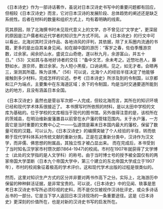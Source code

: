 
《日本诗史》作为一部诗话著作，虽说对日本汉诗史书写中的重要问题都有回应，但相较《日本汉诗史》而言，它对日本汉诗的发展阶段、总体趋势的阐述还是缺乏系统性。后者在材料的数量和组织方式上，均有着明确的线索。

究其原因，除了北海撰书时未见现代意义上的文学，亦不曾见过“文学史”，更深层的原因是江户儒者和近代学者的知识生产方式不同。
从《日本诗史》的行文中可以看出，北海对其时汉诗作品、各地诗风的评判，其依据，除了关系圈内流通的书籍，更多的是出自其亲身见闻。如在越中国的游历：“客岁之春，佐伯季雘游京数，过余家。闻余好山水，盛说立山奇绝，遂以秋九月，余游富山，并五十日。”（53）又如其与各地好诗者的交往：“备中文艺，余未考之。近惣社邑人，藤野如水，游京师，数过余家。为人短小黑瘦，口讷讷焉。见之，如无才者。会晤再三，渐测其所蕴，殊为该博。”（56）可以说，北海个人的经验半径决定了他能够接触到多少材料，完成怎样的论述。参考《日本诗史》所涉及到的令制国，以京都和江户为端点，主要集中在东海道区域；余下的令制国，均是当时交通要道所能到达的地方，且没有涵盖日本全国。

《日本汉诗史》虽然也是菅谷军次郎一人完成，但较北海而言，其所在的知识环境已经和现代学术体系很接近了。
本书撰写时所依照的材料，是以太田中学校的文库为基础的。位于学校的文库相当于现代的图书馆。另外值得注意的是，该校所在的茨城县，在明治维新废藩置县以前曾在水户藩的管辖范围内。关于水户藩，一方面它是当时重要的文教中心之一——弘道馆是幕末日本国内最大的藩校，保留了数量可观的汉籍。可以认为，《日本汉诗史》的编撰突破了个人经验的半径，转而依赖于现代学科体系对传统文献的重新分类。正是在这重新分类中，汉诗作为汉文学，而非儒、佛思想的附属品，其独立性才被凸显出来。
而在完成后，本书受到了当时知名汉学家市村瓒次郎(1864-1947)的校阅。市村在1907年就获得了文学博士（此处的文学指的是人文学科）的称号。由于当时博士号的授予被全国仅有的两家帝国大学垄断（日本九个帝国大学中，第三个建立的东北帝国大学成立于1907年），市村的校阅象征着极高的学术评价。这和现代学术出版的过程是很类似的。

然而，这里对知识生产方式的区分并非要对两书作高下之分。实际上，北海游历中保留的种种鲜活证据，是非常宝贵的。可以说，《日本诗史》中的见闻、轶事是思考日本汉诗史书写所必须珍视的史料，而不是仅仅被视作汉诗批评史，或众多诗话丛书的一部分。它是当下学人返回日本汉诗现场的一条重要途径。这是《日本诗史》更深刻的价值所在，也是对新的汉诗史书写的启发所在。